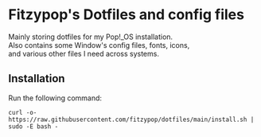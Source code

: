 # Fitzypop's Dotfiles and config files

Mainly storing dotfiles for my Pop!_OS installation.  
Also contains some Window's config files, fonts, icons,  
and various other files I need across systems.

## Installation

Run the following command:

`curl -o- https://raw.githubusercontent.com/fitzypop/dotfiles/main/install.sh | sudo -E bash -`
